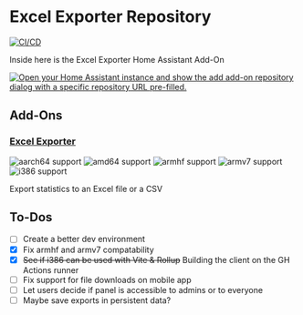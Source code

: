 # Excel Exporter Repository

[![CI/CD](https://github.com/DerLev/excel-exporter/actions/workflows/integration-deployment.yaml/badge.svg?branch=main&event=push)](https://github.com/DerLev/excel-exporter/actions/workflows/integration-deployment.yaml)

Inside here is the Excel Exporter Home Assistant Add-On

[![Open your Home Assistant instance and show the add add-on repository dialog with a specific repository URL pre-filled.](https://my.home-assistant.io/badges/supervisor_add_addon_repository.svg)](https://my.home-assistant.io/redirect/supervisor_add_addon_repository/?repository_url=https%3A%2F%2Fgithub.com%2FDerLev%2Fexcel-exporter)

## Add-Ons

### [Excel Exporter](./excel-exporter)

![aarch64 support](https://img.shields.io/badge/aarch64-yes-green)
![amd64 support](https://img.shields.io/badge/amd64-yes-green)
![armhf support](https://img.shields.io/badge/armhf-yes-green)
![armv7 support](https://img.shields.io/badge/armv7-yes-green)
![i386 support](https://img.shields.io/badge/i386-yes-green)

Export statistics to an Excel file or a CSV

## To-Dos

* [ ] Create a better dev environment
* [x] Fix armhf and armv7 compatability
* [x] ~~See if i386 can be used with Vite & Rollup~~ Building the client on the GH Actions runner
* [ ] Fix support for file downloads on mobile app
* [ ] Let users decide if panel is accessible to admins or to everyone
* [ ] Maybe save exports in persistent data?
